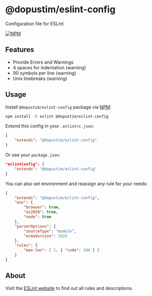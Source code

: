 
# @dopustim/eslint-config

Configuration file for ESLint

[![NPM](https://img.shields.io/npm/dt/@dopustim/eslint-config?style=flat-square)](https://www.npmjs.com/package/@dopustim/eslint-config)

## Features

- Provide Errors and Warnings
- 4 spaces for indentation (warning)
- 90 symbols per line (warning)
- Unix linebreaks (warning)

## Usage

Install `@dopustim/eslint-config` package via [NPM](https://www.npmjs.com/package/@dopustim/eslint-config):

```sh
npm install -D eslint @dopustim/eslint-config
```

Extend this config in your `.eslintrc.json`:

```json
{
    "extends": "@dopustim/eslint-config"
}
```

Or use your `package.json`:

```json
"eslintConfig": {
    "extends": "@dopustim/eslint-config"
}
```

You can also set environment and reassign any rule for your needs:

```json
{
    "extends": "@dopustim/eslint-config",
    "env": {
        "browser": true,
        "es2020": true,
        "node": true
    },
    "parserOptions": {
        "sourceType": "module",
        "ecmaVersion": 2020
    },
    "rules": {
        "max-len": [ 1, { "code": 100 } ]
    }
}
```

## About

Visit the [ESLint website](https://eslint.org) to find out all rules and descriptions.
